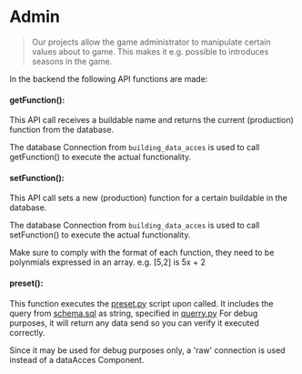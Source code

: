 # Admin
> Our projects allow the game administrator to manipulate certain values about to game. This makes it e.g. possible to introduces seasons in the game.

In the backend the following API functions are made:

#### getFunction():

This API call receives a buildable name and returns the current (production) function from the database.

The database Connection from ```building_data_acces``` is used to call getFunction() to execute the actual functionality.

#### setFunction():

This API call sets a new (production) function for a certain buildable in the database. 

The database Connection from ```building_data_acces``` is used to call setFunction() to execute the actual functionality.

Make sure to comply with the format of each function, they need to be polynmials expressed in an array. e.g. [5,2] is 5x + 2

#### preset():

This function executes the [preset.py](../../src/preset.py) script upon called. It includes the query from [schema.sql](../../sql/schema.sql) as string, specified in [querry.py](../../src/querry.py)
For debug purposes, it will return any data send so you can verify it executed correctly.

Since it may be used for debug purposes only, a 'raw' connection is used instead of a dataAcces Component.
